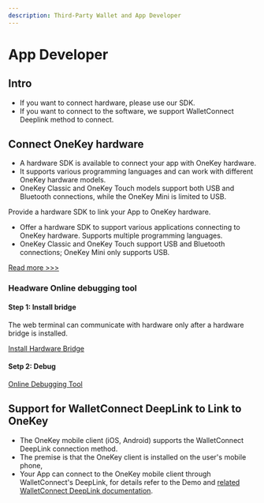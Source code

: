 ```yaml
---
description: Third-Party Wallet and App Developer
---
```


# App Developer

## Intro

* If you want to connect hardware, please use our SDK.
* If you want to connect to the software, we support WalletConnect Deeplink method to connect.

## Connect OneKey hardware

* A hardware SDK is available to connect your app with OneKey hardware.
* It supports various programming languages and can work with different OneKey hardware models.
* OneKey Classic and OneKey Touch models support both USB and Bluetooth connections, while the OneKey Mini is limited to USB.

Provide a hardware SDK to link your App to OneKey hardware.

* Offer a hardware SDK to support various applications connecting to OneKey hardware. Supports multiple programming languages.
* OneKey Classic and OneKey Touch support USB and Bluetooth connections; OneKey Mini only supports USB.

[Read more >>>](../connect-to-hardware/hardware-sdk/started.md)

### Headware Online debugging tool

#### Step 1: Install bridge

The web terminal can communicate with hardware only after a hardware bridge is installed.

[Install Hardware Bridge](https://onekey.so/download?client=bridge)

#### Setp 2: Debug

[Online Debugging Tool](https://hardware-example.onekeytest.com/)



## Support for WalletConnect DeepLink to Link to OneKey

* The OneKey mobile client (iOS, Android) supports the WalletConnect DeepLink connection method.
* The premise is that the OneKey client is installed on the user's mobile phone,
* Your App can connect to the OneKey mobile client through WalletConnect's DeepLink, for details refer to the Demo and [related WalletConnect DeepLink documentation](https://docs.walletconnect.com/web3wallet/mobileLinking).
